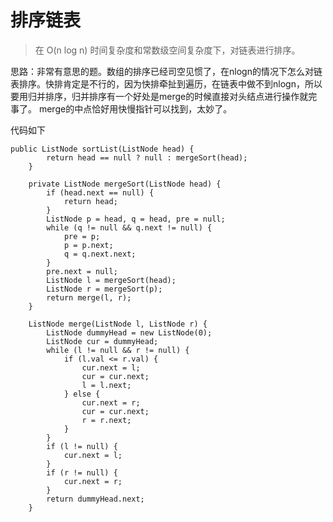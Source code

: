 # 排序链表
> 在 O(n log n) 时间复杂度和常数级空间复杂度下，对链表进行排序。

思路：非常有意思的题。数组的排序已经司空见惯了，在nlogn的情况下怎么对链表排序。快排肯定是不行的，因为快排牵扯到遍历，在链表中做不到nlogn，所以要用归并排序，归并排序有一个好处是merge的时候直接对头结点进行操作就完事了。
merge的中点恰好用快慢指针可以找到，太妙了。

代码如下
````
public ListNode sortList(ListNode head) {
        return head == null ? null : mergeSort(head);
    }

    private ListNode mergeSort(ListNode head) {
        if (head.next == null) {
            return head;
        }
        ListNode p = head, q = head, pre = null;
        while (q != null && q.next != null) {
            pre = p;
            p = p.next;
            q = q.next.next;
        }
        pre.next = null;
        ListNode l = mergeSort(head);
        ListNode r = mergeSort(p);
        return merge(l, r);
    }

    ListNode merge(ListNode l, ListNode r) {
        ListNode dummyHead = new ListNode(0);
        ListNode cur = dummyHead;
        while (l != null && r != null) {
            if (l.val <= r.val) {
                cur.next = l;
                cur = cur.next;
                l = l.next;
            } else {
                cur.next = r;
                cur = cur.next;
                r = r.next;
            }
        }
        if (l != null) {
            cur.next = l;
        }
        if (r != null) {
            cur.next = r;
        }
        return dummyHead.next;
    }
````